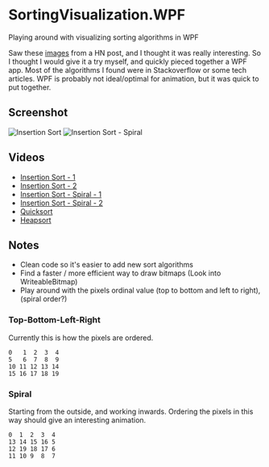 # SortingVisualization.WPF
Playing around with visualizing sorting algorithms in WPF

Saw these [images](https://imgur.com/gallery/RM3wl) from a HN post, and I thought it was really interesting. So I thought I would give it a try myself, and quickly pieced together a WPF app. Most of the algorithms I found were in Stackoverflow or some tech articles. WPF is probably not ideal/optimal for animation, but it was quick to put together.

## Screenshot
![Insertion Sort](https://i.imgur.com/YgKZ3dA.png)
![Insertion Sort - Spiral](https://i.imgur.com/mz8AxhO.png)

## Videos
* [Insertion Sort - 1](https://youtu.be/ECHz2fVbDM0)
* [Insertion Sort - 2](https://youtu.be/rrtV4Y1mDWA)
* [Insertion Sort - Spiral - 1](https://youtu.be/8e8YrrR1LWA)
* [Insertion Sort - Spiral - 2](https://youtu.be/ns-0n_AhKNM)
* [Quicksort](https://youtu.be/-fF6FpphYoA)
* [Heapsort](https://youtu.be/btx6aXcwivs)

## Notes
* Clean code so it's easier to add new sort algorithms
* Find a faster / more efficient way to draw bitmaps (Look into WriteableBitmap)
* Play around with the pixels ordinal value (top to bottom and left to right), (spiral order?)

### Top-Bottom-Left-Right
Currently this is how the pixels are ordered. 
```
0   1  2  3  4 
5   6  7  8  9 
10 11 12 13 14 
15 16 17 18 19
```

### Spiral 
Starting from the outside, and working inwards. Ordering the pixels in this way should give an interesting animation.

```
0  1  2  3  4
13 14 15 16 5
12 19 18 17 6
11 10 9  8  7
```
